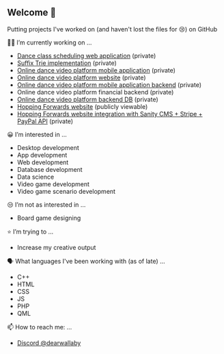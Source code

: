 ## Welcome 👋

Putting projects I've worked on (and haven't lost the files for 😢) on GitHub

👨‍💻 I’m currently working on ...
* [Dance class scheduling web application](https://github.com/ProjectsKoryHasWorkedOn/2025_Cloud_Backend) (private)
* [Suffix Trie implementation](https://github.com/ProjectsKoryHasWorkedOn/2025_suffix_trie) (private)
* [Online dance video platform mobile application](https://github.com/ProjectsKoryHasWorkedOn/DanceSyllabusesApp_2024) (private)
* [Online dance video platform website](https://dancesyllabuses.com) (private)
* [Online dance video platform mobile application backend](https://github.com/ProjectsKoryHasWorkedOn/2024_Dance_Syllabuses_App_Backend) (private)
* Online dance video platform financial backend (private)
* [Online dance video platform backend DB](https://github.com/ProjectsKoryHasWorkedOn/2024_Dance_Syllabuses_App_Backend_Data) (private)
* [Hopping Forwards website](https://hoppingforwards.com/) (publicly viewable)
* [Hopping Forwards website integration with Sanity CMS + Stripe + PayPal API](https://github.com/ProjectsKoryHasWorkedOn/2024_Hopping_Forwards_Server) (private)

😀 I’m interested in ...
* Desktop development
* App development
* Web development
* Database development
* Data science
* Video game development
* Video game scenario development

😒 I’m not as interested in ...
* Board game designing

⭐ I’m trying to ...
* Increase my creative output
  
🗣️ What languages I've been working with (as of late) ...
* C++
* HTML
* CSS
* JS
* PHP
* QML


📫 How to reach me: ...
* [Discord @dearwallaby](https://discord.com/users/users/351352351870943233)






